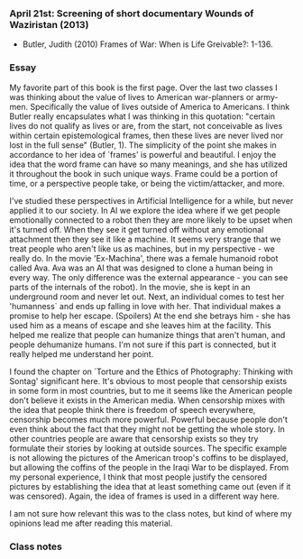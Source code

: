 ### April 21st: Screening of short documentary Wounds of Waziristan (2013)

- Butler, Judith (2010) Frames of War: When is Life Greivable?: 1-136.

### Essay

My favorite part of this book is the first page. Over the last two classes I was thinking about the value of lives to American war-planners or army-men. Specifically the value of lives outside of America to Americans. I think Butler really encapsulates what I was thinking in this quotation: "certain lives do not qualify as lives or are, from the start, not conceivable as lives within certain epistemological frames, then these lives are never lived nor lost in the full sense" (Butler, 1). The simplicity of the point she makes in accordance to her idea  of `frames' is powerful and beautiful. I enjoy the idea that the word frame can have so many meanings, and she has utilized it throughout the book in such unique ways. Frame could be a portion of time, or a perspective people take, or being the victim/attacker, and more.

I've studied these perspectives in Artificial Intelligence for a while, but never applied it to our society. In AI we explore the idea where if we get people emotionally connected to a robot then they are more likely to be upset when it's turned off. When they see it get turned off without any emotional attachment then they see it like a machine. It seems very strange that we treat people who aren't like us as machines, but in my perspective - we really do. In the movie 'Ex-Machina', there was a female humanoid robot called Ava. Ava was an AI that was designed to clone a human being in every way. The only difference was the external appearance - you can see parts of the internals of the robot). In the movie, she is kept in an underground room and never let out. Next, an individual comes to test her 'humanness` and ends up falling in love with her. That individual makes a promise to help her escape. (Spoilers) At the end she betrays him - she has used him as a means of escape and she leaves him at the facility. This helped me realize that people can humanize things that aren't human, and people dehumanize humans. I'm not sure if this part is connected, but it really helped me understand her point.

I found the chapter on `Torture and the Ethics of Photography: Thinking with Sontag' significant here. It's obvious to most people that censorship exists in some form in most countries, but to me it seems like the American people don't believe it exists in the American media. When censorship mixes with the idea that people think there is freedom of speech everywhere, censorship becomes much more powerful. Powerful because people don't even think about the fact that they might not be getting the whole story. In other countries people are aware that censorship exists so they try formulate their stories by looking at outside sources. The specific example is not allowing the pictures of the American troop's coffins to be displayed, but allowing the coffins of the people in the Iraqi War to be displayed. From my personal experience, I think that most people justify the censored pictures by establishing the idea that at least something came out (even if it was censored). Again, the idea of frames is used in a different way here.

I am not sure how relevant this was to the class notes, but kind of where my opinions lead me after reading this material.

### Class notes

